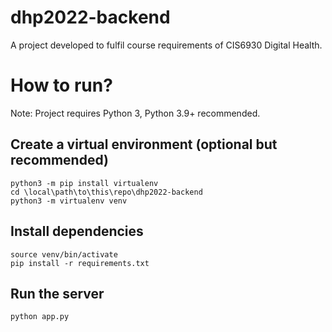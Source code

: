 # dhp2022-backend
A project developed to fulfil course requirements of CIS6930 Digital Health.

# How to run?
Note: Project requires Python 3, Python 3.9+ recommended.

## Create a virtual environment (optional but recommended)
```
python3 -m pip install virtualenv
cd \local\path\to\this\repo\dhp2022-backend
python3 -m virtualenv venv
```

## Install dependencies
```
source venv/bin/activate
pip install -r requirements.txt
```

## Run the server
```
python app.py
```
